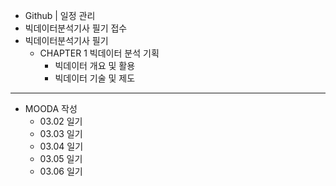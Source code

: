 - Github | 일정 관리
- 빅데이터분석기사 필기 접수
- 빅데이터분석기사 필기
  - CHAPTER 1 빅데이터 분석 기획
    - 빅데이터 개요 및 활용
    - 빅데이터 기술 및 제도
---
- MOODA 작성
  - 03.02 일기
  - 03.03 일기  
  - 03.04 일기
  - 03.05 일기
  - 03.06 일기
